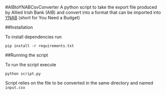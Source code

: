 #AIBtoYNABCsvConverter
A python script to take the export file produced by Allied Irish Bank (AIB) and convert into a format that can be imported into [YNAB](https://www.youneedabudget.com) (short for You Need a Budget)

##Installation

To install dependencies run
```
pip install -r requirements.txt
```

##Running the script

To run the script execute 
```
python script.py
```

Script relies on the file to be converted in the same directory and named `input.csv`